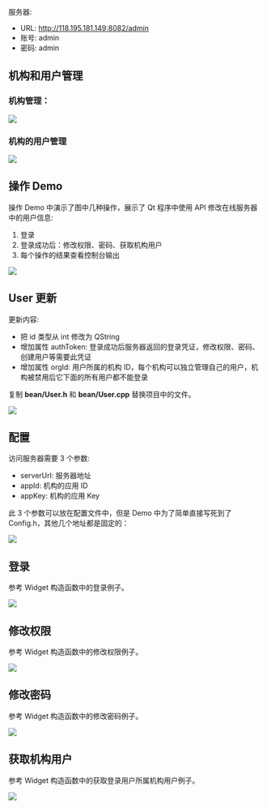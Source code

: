 服务器: 

* URL: <http://118.195.181.149:8082/admin>
* 账号: admin
* 密码: admin

## 机构和用户管理

### 机构管理：

<img src="img/org.png">

### 机构的用户管理

<img src="img/org-users-m.png">

## 操作 Demo

操作 Demo 中演示了图中几种操作，展示了 Qt 程序中使用 API 修改在线服务器中的用户信息:

1. 登录
2. 登录成功后：修改权限、密码、获取机构用户
3. 每个操作的结果查看控制台输出

<img src="img/demo.png">

## User 更新

更新内容:

* 把 id 类型从 int 修改为 QString 
* 增加属性 authToken: 登录成功后服务器返回的登录凭证，修改权限、密码、创建用户等需要此凭证
* 增加属性 orgId: 用户所属的机构 ID，每个机构可以独立管理自己的用户，机构被禁用后它下面的所有用户都不能登录

复制 **bean/User.h** 和 **bean/User.cpp** 替换项目中的文件。

<img src="img/user.png">

## 配置

访问服务器需要 3 个参数:

* serverUrl: 服务器地址
* appId: 机构的应用 ID
* appKey: 机构的应用 Key

此 3 个参数可以放在配置文件中，但是 Demo 中为了简单直接写死到了 Config.h，其他几个地址都是固定的：

<img src="img/config.png">

## 登录

参考 Widget 构造函数中的登录例子。

<img src="img/login.png">

## 修改权限

参考 Widget 构造函数中的修改权限例子。

<img src="img/permission.png">

## 修改密码

参考 Widget 构造函数中的修改密码例子。

<img src="img/password.png">

## 获取机构用户

参考 Widget 构造函数中的获取登录用户所属机构用户例子。

<img src="img/org-users.png">